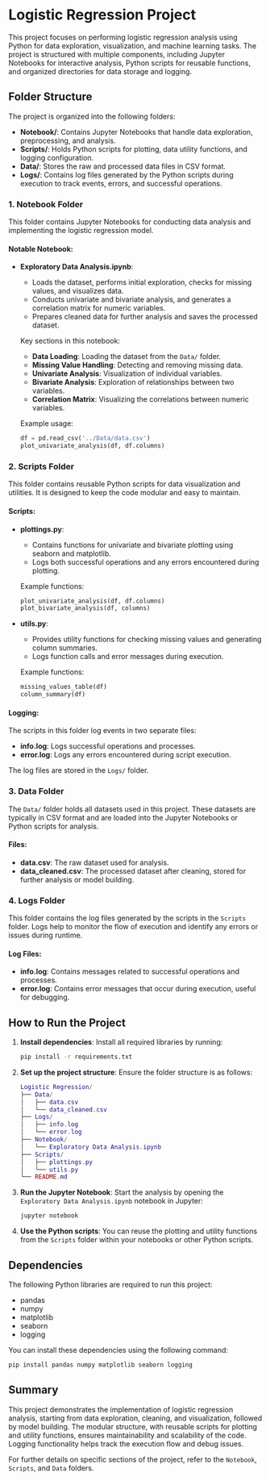 # Logistic Regression Project

This project focuses on performing logistic regression analysis using Python for data exploration, visualization, and machine learning tasks. The project is structured with multiple components, including Jupyter Notebooks for interactive analysis, Python scripts for reusable functions, and organized directories for data storage and logging.

## Folder Structure

The project is organized into the following folders:

- **Notebook/**: Contains Jupyter Notebooks that handle data exploration, preprocessing, and analysis.
- **Scripts/**: Holds Python scripts for plotting, data utility functions, and logging configuration.
- **Data/**: Stores the raw and processed data files in CSV format.
- **Logs/**: Contains log files generated by the Python scripts during execution to track events, errors, and successful operations.

### 1. Notebook Folder

This folder contains Jupyter Notebooks for conducting data analysis and implementing the logistic regression model.

#### Notable Notebook:

- **Exploratory Data Analysis.ipynb**:

  - Loads the dataset, performs initial exploration, checks for missing values, and visualizes data.
  - Conducts univariate and bivariate analysis, and generates a correlation matrix for numeric variables.
  - Prepares cleaned data for further analysis and saves the processed dataset.

  Key sections in this notebook:

  - **Data Loading**: Loading the dataset from the `Data/` folder.
  - **Missing Value Handling**: Detecting and removing missing data.
  - **Univariate Analysis**: Visualization of individual variables.
  - **Bivariate Analysis**: Exploration of relationships between two variables.
  - **Correlation Matrix**: Visualizing the correlations between numeric variables.

  Example usage:

  ```python
  df = pd.read_csv('../Data/data.csv')
  plot_univariate_analysis(df, df.columns)
  ```

### 2. Scripts Folder

This folder contains reusable Python scripts for data visualization and utilities. It is designed to keep the code modular and easy to maintain.

#### Scripts:

- **plottings.py**:

  - Contains functions for univariate and bivariate plotting using seaborn and matplotlib.
  - Logs both successful operations and any errors encountered during plotting.

  Example functions:

  ```python
  plot_univariate_analysis(df, df.columns)
  plot_bivariate_analysis(df, columns)
  ```

- **utils.py**:

  - Provides utility functions for checking missing values and generating column summaries.
  - Logs function calls and error messages during execution.

  Example functions:

  ```python
  missing_values_table(df)
  column_summary(df)
  ```

#### Logging:

The scripts in this folder log events in two separate files:

- **info.log**: Logs successful operations and processes.
- **error.log**: Logs any errors encountered during script execution.

The log files are stored in the `Logs/` folder.

### 3. Data Folder

The `Data/` folder holds all datasets used in this project. These datasets are typically in CSV format and are loaded into the Jupyter Notebooks or Python scripts for analysis.

#### Files:

- **data.csv**: The raw dataset used for analysis.
- **data_cleaned.csv**: The processed dataset after cleaning, stored for further analysis or model building.

### 4. Logs Folder

This folder contains the log files generated by the scripts in the `Scripts` folder. Logs help to monitor the flow of execution and identify any errors or issues during runtime.

#### Log Files:

- **info.log**: Contains messages related to successful operations and processes.
- **error.log**: Contains error messages that occur during execution, useful for debugging.

## How to Run the Project

1. **Install dependencies**: Install all required libraries by running:

   ```bash
   pip install -r requirements.txt
   ```

2. **Set up the project structure**: Ensure the folder structure is as follows:

   ```lua
   Logistic Regression/
   ├── Data/
   │   ├── data.csv
   │   └── data_cleaned.csv
   ├── Logs/
   │   ├── info.log
   │   └── error.log
   ├── Notebook/
   │   └── Exploratory Data Analysis.ipynb
   ├── Scripts/
   │   ├── plottings.py
   │   └── utils.py
   └── README.md
   ```

3. **Run the Jupyter Notebook**: Start the analysis by opening the `Exploratory Data Analysis.ipynb` notebook in Jupyter:

   ```bash
   jupyter notebook
   ```

4. **Use the Python scripts**: You can reuse the plotting and utility functions from the `Scripts` folder within your notebooks or other Python scripts.

## Dependencies

The following Python libraries are required to run this project:

- pandas
- numpy
- matplotlib
- seaborn
- logging

You can install these dependencies using the following command:

```bash
pip install pandas numpy matplotlib seaborn logging
```

## Summary

This project demonstrates the implementation of logistic regression analysis, starting from data exploration, cleaning, and visualization, followed by model building. The modular structure, with reusable scripts for plotting and utility functions, ensures maintainability and scalability of the code. Logging functionality helps track the execution flow and debug issues.

For further details on specific sections of the project, refer to the `Notebook`, `Scripts`, and `Data` folders.
